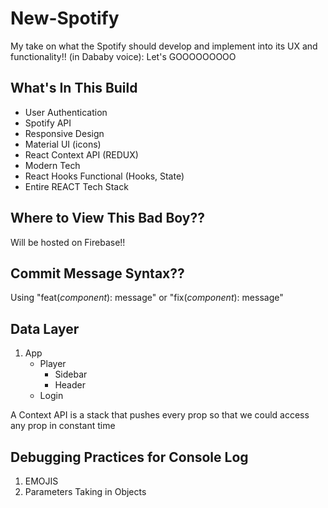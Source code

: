 # New-Spotify
My take on what the Spotify should develop and implement into its UX and functionality!! 
(in Dababy voice): Let's GOOOOOOOOO

## What's In This Build

- User Authentication
- Spotify API
- Responsive Design
- Material UI (icons)
- React Context API (REDUX)
- Modern Tech
- React Hooks Functional (Hooks, State)
- Entire REACT Tech Stack


## Where to View This Bad Boy??

Will be hosted on Firebase!!

## Commit Message Syntax??
Using "feat(*component*): message" or "fix(*component*): message"

## Data Layer
1. App
    - Player
        - Sidebar
        - Header
    - Login

A Context API is a stack that pushes every prop so that we could access any prop in constant time

## Debugging Practices for Console Log
1. EMOJIS
2. Parameters Taking in Objects